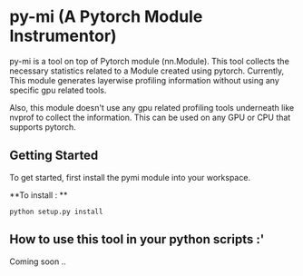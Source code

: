 # py-mi (A Pytorch Module Instrumentor)
py-mi is a tool on top of Pytorch module (nn.Module). This tool collects the necessary statistics related to a Module created using pytorch.
Currently, This module generates layerwise profiling information without using any specific gpu related tools. 

Also, this module doesn't use any gpu related profiling tools underneath like nvprof to collect the information. 
This can be used on any GPU or CPU that supports pytorch.

## Getting Started

To get started, first install the pymi module into your workspace.

**To install  : **

```
python setup.py install
```

## How to use this tool in your python scripts :'

Coming soon .. 
